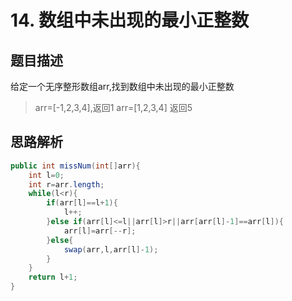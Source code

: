 # 14. 数组中未出现的最小正整数

## 题目描述
给定一个无序整形数组arr,找到数组中未出现的最小正整数
> arr=[-1,2,3,4],返回1
arr=[1,2,3,4] 返回5


## 思路解析

```java
public int missNum(int[]arr){
	int l=0;
	int r=arr.length;
	while(l<r){
		if(arr[l]==l+1){
			l++;
		}else if(arr[l]<=l||arr[l]>r||arr[arr[l]-1]==arr[l]){
			arr[l]=arr[--r];
		}else{
			swap(arr,l,arr[l]-1);
		}
	}
	return l+1;
}
```